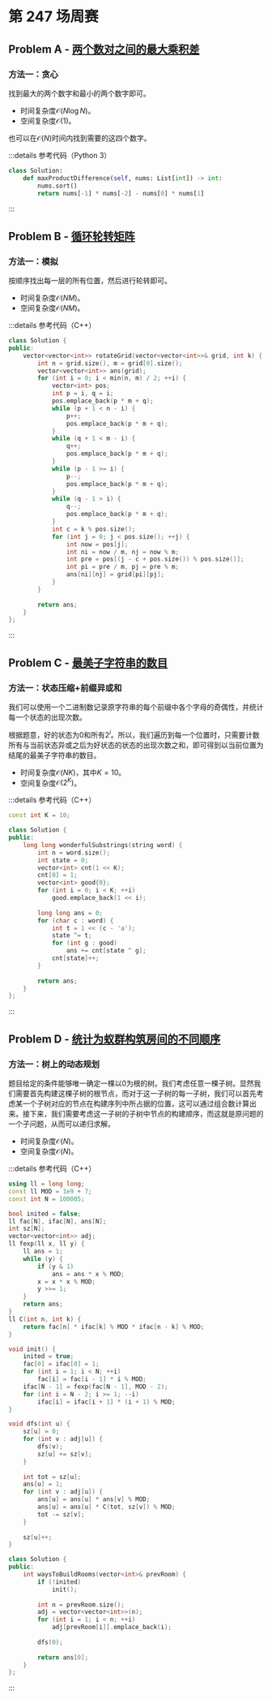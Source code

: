 # 第 247 场周赛

## Problem A - [两个数对之间的最大乘积差](https://leetcode.cn/problems/maximum-product-difference-between-two-pairs/)

### 方法一：贪心

找到最大的两个数字和最小的两个数字即可。

- 时间复杂度$\mathcal{O}(N\log N)$。
- 空间复杂度$\mathcal{O}(1)$。

也可以在$\mathcal{O}(N)$时间内找到需要的这四个数字。

:::details 参考代码（Python 3）

```python
class Solution:
    def maxProductDifference(self, nums: List[int]) -> int:
        nums.sort()
        return nums[-1] * nums[-2] - nums[0] * nums[1]
```

:::

## Problem B - [循环轮转矩阵](https://leetcode.cn/problems/cyclically-rotating-a-grid/)

### 方法一：模拟

按顺序找出每一层的所有位置，然后进行轮转即可。

- 时间复杂度$\mathcal{O}(NM)$。
- 空间复杂度$\mathcal{O}(NM)$。

:::details 参考代码（C++）

```cpp
class Solution {
public:
    vector<vector<int>> rotateGrid(vector<vector<int>>& grid, int k) {
        int n = grid.size(), m = grid[0].size();
        vector<vector<int>> ans(grid);
        for (int i = 0; i < min(n, m) / 2; ++i) {
            vector<int> pos;
            int p = i, q = i;
            pos.emplace_back(p * m + q);
            while (p + 1 < n - i) {
                p++;
                pos.emplace_back(p * m + q);
            }
            while (q + 1 < m - i) {
                q++;
                pos.emplace_back(p * m + q);
            }
            while (p - 1 >= i) {
                p--;
                pos.emplace_back(p * m + q);
            }
            while (q - 1 > i) {
                q--;
                pos.emplace_back(p * m + q);
            }
            int c = k % pos.size();
            for (int j = 0; j < pos.size(); ++j) {
                int now = pos[j];
                int ni = now / m, nj = now % m;
                int pre = pos[(j - c + pos.size()) % pos.size()];
                int pi = pre / m, pj = pre % m;
                ans[ni][nj] = grid[pi][pj];
            }
        }
        
        return ans;
    }
};
```

:::

## Problem C - [最美子字符串的数目](https://leetcode.cn/problems/number-of-wonderful-substrings/)

### 方法一：状态压缩+前缀异或和

我们可以使用一个二进制数记录原字符串的每个前缀中各个字母的奇偶性，并统计每一个状态的出现次数。

根据题意，好的状态为$0$和所有$2^i$。所以，我们遍历到每一个位置时，只需要计数所有与当前状态异或之后为好状态的状态的出现次数之和，即可得到以当前位置为结尾的最美子字符串的数目。

- 时间复杂度$\mathcal{O}(NK)$，其中$K=10$。
- 空间复杂度$\mathcal{O}(2^K)$。

:::details 参考代码（C++）

```cpp
const int K = 10;

class Solution {
public:
    long long wonderfulSubstrings(string word) {
        int n = word.size();
        int state = 0;
        vector<int> cnt(1 << K);
        cnt[0] = 1;
        vector<int> good{0};
        for (int i = 0; i < K; ++i)
            good.emplace_back(1 << i);
        
        long long ans = 0;
        for (char c : word) {
            int t = 1 << (c - 'a');
            state ^= t;
            for (int g : good)
                ans += cnt[state ^ g];
            cnt[state]++;
        }
        
        return ans;
    }
};
```

:::

## Problem D - [统计为蚁群构筑房间的不同顺序](https://leetcode.cn/problems/count-ways-to-build-rooms-in-an-ant-colony/)

### 方法一：树上的动态规划

题目给定的条件能够唯一确定一棵以$0$为根的树。我们考虑任意一棵子树。显然我们需要首先构建这棵子树的根节点，而对于这一子树的每一子树，我们可以首先考虑某一个子树对应的节点在构建序列中所占据的位置，这可以通过组合数计算出来。接下来，我们需要考虑这一子树的子树中节点的构建顺序，而这就是原问题的一个子问题，从而可以递归求解。

- 时间复杂度$\mathcal{O}(N)$。
- 空间复杂度$\mathcal{O}(N)$。

:::details 参考代码（C++）

```cpp
using ll = long long;
const ll MOD = 1e9 + 7;
const int N = 100005;

bool inited = false;
ll fac[N], ifac[N], ans[N];
int sz[N];
vector<vector<int>> adj;
ll fexp(ll x, ll y) {
    ll ans = 1;
    while (y) {
        if (y & 1)
            ans = ans * x % MOD;
        x = x * x % MOD;
        y >>= 1;
    }
    return ans;
}
ll C(int n, int k) {
    return fac[n] * ifac[k] % MOD * ifac[n - k] % MOD;
}

void init() {
    inited = true;
    fac[0] = ifac[0] = 1;
    for (int i = 1; i < N; ++i)
        fac[i] = fac[i - 1] * i % MOD;
    ifac[N - 1] = fexp(fac[N - 1], MOD - 2);
    for (int i = N - 2; i >= 1; --i)
        ifac[i] = ifac[i + 1] * (i + 1) % MOD;
}

void dfs(int u) {
    sz[u] = 0;
    for (int v : adj[u]) {
        dfs(v);
        sz[u] += sz[v];
    }
    
    int tot = sz[u];
    ans[u] = 1;
    for (int v : adj[u]) {
        ans[u] = ans[u] * ans[v] % MOD;
        ans[u] = ans[u] * C(tot, sz[v]) % MOD;
        tot -= sz[v];
    }
    
    sz[u]++;
}

class Solution {
public:
    int waysToBuildRooms(vector<int>& prevRoom) {
        if (!inited)
            init();
        
        int n = prevRoom.size();
        adj = vector<vector<int>>(n);
        for (int i = 1; i < n; ++i)
            adj[prevRoom[i]].emplace_back(i);
        
        dfs(0);
        
        return ans[0];
    }
};
```

:::
